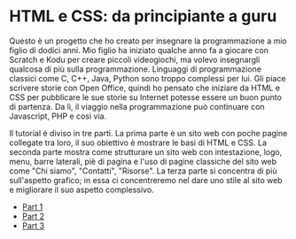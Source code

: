 # HTML e CSS: da principiante a guru

Questo è un progetto che ho creato per insegnare la programmazione a mio figlio di dodici anni. Mio figlio ha iniziato qualche anno fa a giocare con Scratch e Kodu per creare piccoli videogiochi, ma volevo insegnargli qualcosa di più sulla programmazione. Linguaggi di programmazione classici come C, C++, Java, Python sono troppo complessi per lui. Gli piace scrivere storie con Open Office, quindi ho pensato che iniziare da HTML e CSS per pubblicare le sue storie su Internet potesse essere un buon punto di partenza. Da lì, il viaggio nella programmazione può continuare con Javascript, PHP e così via.

Il tutorial è diviso in tre parti. La prima parte è un sito web con poche pagine collegate tra loro, il suo obiettivo è mostrare le basi di HTML e CSS. La seconda parte mostra come strutturare un sito web con intestazione, logo, menu, barre laterali, piè di pagina e l'uso di pagine classiche del sito web come "Chi siamo", "Contatti", "Risorse". La terza parte si concentra di più sull'aspetto grafico; in essa ci concentreremo nel dare uno stile al sito web e migliorare il suo aspetto complessivo.

* [Part 1](https://github.com/sasadangelo/html-hero/tree/master/part-1)
* [Part 2](https://github.com/sasadangelo/html-hero/tree/master/part-2)
* [Part 3](https://github.com/sasadangelo/html-hero/tree/master/part-3)
